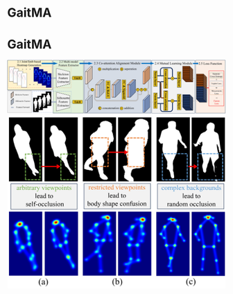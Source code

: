 # GaitMA
# GaitMA
<div align="center">
  <img src="/Image/pipeline.jpg">
</div>
<div align="center">
  <img src="/Image/figure 1.jpg">
</div>
